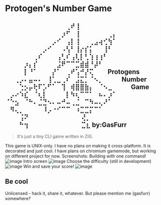 # Protogen's Number Game
⠀⠀⠀⠀⠀⠀⠀⠀⠀⠀⠀⠀⠀⢀⠞⢸⠀⠀⠀⠀⠀⠀⠀⠀⠀⠀⠀⠀⠀⠀⠀
⠀⠀⠀⠀⠀⠀⠀⠀⠀⠀⠀⠀⡰⠋⠀⢸⠀⠀⠀⠀⠀⠀⢀⡄⠀⠀⠀⠀⠀⠀⠀
⠀⠀⠀⠀⠀⠀⠀⠀⠀⠀⡠⠊⠀⢠⡇⢸⠀⠀⢀⣠⢴⢊⢳⠁⠀⠀⠀⠀⠀⠀⠀
⠀⠀⠀⠀⠀⠀⠀⠀⡠⠊⠀⠀⠠⢣⠃⢸⡔⡎⡅⠀⠀⢸⠃⠀⠀⠀⠀⠀⠀⠀⠀
⠀⠀⠀⠀⠀⠀⢀⠎⠀⠀⠀⢠⢃⠎⢠⢇⡇⢃⢱⢰⢰⠃⠀⠀⠀⠀⠀⠀⠀⠀⠀
⠀⠀⠀⠀⡰⡄⡎⠀⠀⠀⠀⣨⠟⠉⠉⣉⣾⣾⠘⡼⠃⠀⠀⠀⠀⠀⠀⠀⠀⠀⠀
⠀⠀⠀⠀⡇⠘⠁⠀⠀⠀⡜⠁⠀⢀⠞⢡⠚⡜⢍⠀⠀⠀Protogens
⠀⠀⢀⡠⠄⣤⠤⠄⠀⢸⢁⣀⢀⠎⠀⣨⣍⡁⠈⠢⡀⠀⠀⠀⠀Number
⠀⠀⠀⢑⡢⡤⢗⠏⡡⠋⠁⠀⢹⠀⢾⣿⣿⣷⡄⠀⠈⠢⣀⠀⠀⠀⠀Game
⠀⡠⠔⠱⣎⠀⠈⢆⡇⠀⠀⠀⠀⡇⠳⢆⠉⠉⠁⠀⠦⠄⡰⠁⠀⠀⠀⠀⠀⠀⠀
⠈⠑⣢⠀⠈⠓⠄⣈⣙⠢⠄⠤⠚⠤⢀⣈⠀⠉⠳⠤⢄⠜⠁⠀⠀⠀⠀⠀⠀⠀⠀
⠀⠻⢄⡀⠀⠀⠀⠀⠸⡠⠐⠊⠉⠉⠀⠰⣉⣉⡍⠉⠁⠀⠀⠀⠀⠀⠀⠀⠀⠀⠀
⠀⠀⠀⢨⠝⠀⠀⠀⠀⠀⠀⠀⠀⠀⠀⠀ ⢜⡀⠀⠀⠀⠀⠀⠀⠀⠀    
⠀⠀⠀⠓⢲⠀⠀⠀⠀⠀⠀⠀⠀⠀⠀⠀  ⣉⣆ by:GasFurr
-------------------------------

> It's just a tiny CLI game written in ZIG.

This game is UNIX-only. I have no plans on making it cross-platform. It is decorated and just cool.
I have plans on chromium gamemode, but working on different project for now.
Screenshots:
Building with one command!
![image](https://github.com/user-attachments/assets/8ad4534d-c247-46d6-a736-1e17d6f9c591)
Intro screen
![image](https://github.com/user-attachments/assets/ed209895-c5ea-4628-bc93-11449af062e2)
Choose the difficulty (still in development)
![image](https://github.com/user-attachments/assets/5e0ddf45-30d3-4900-8dcd-8e4db3c07369)
Win and save your score!
![image](https://github.com/user-attachments/assets/3742817c-932e-426c-9618-dbd8f8906c0d)


## Be cool

Unlicensed - hack it, share it, whatever.
But please mention me (gasfurr) somewhere?

